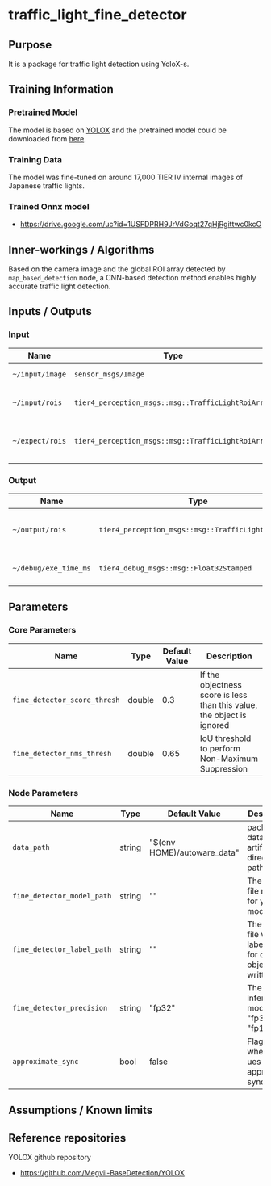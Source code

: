 # traffic_light_fine_detector

## Purpose

It is a package for traffic light detection using YoloX-s.

## Training Information

### Pretrained Model

The model is based on [YOLOX](https://github.com/Megvii-BaseDetection/YOLOX) and the pretrained model could be downloaded from [here](https://github.com/Megvii-BaseDetection/YOLOX/releases/download/0.1.1rc0/yolox_s.pth).

### Training Data

The model was fine-tuned on around 17,000 TIER IV internal images of Japanese traffic lights.

### Trained Onnx model

- <https://drive.google.com/uc?id=1USFDPRH9JrVdGoqt27qHjRgittwc0kcO>

## Inner-workings / Algorithms

Based on the camera image and the global ROI array detected by `map_based_detection` node, a CNN-based detection method enables highly accurate traffic light detection.

## Inputs / Outputs

### Input

| Name            | Type                                               | Description                                                         |
| --------------- | -------------------------------------------------- | ------------------------------------------------------------------- |
| `~/input/image` | `sensor_msgs/Image`                                | The full size camera image                                          |
| `~/input/rois`  | `tier4_perception_msgs::msg::TrafficLightRoiArray` | The array of ROIs detected by map_based_detector                    |
| `~/expect/rois` | `tier4_perception_msgs::msg::TrafficLightRoiArray` | The array of ROIs detected by map_based_detector without any offset |

### Output

| Name                  | Type                                               | Description                  |
| --------------------- | -------------------------------------------------- | ---------------------------- |
| `~/output/rois`       | `tier4_perception_msgs::msg::TrafficLightRoiArray` | The detected accurate rois   |
| `~/debug/exe_time_ms` | `tier4_debug_msgs::msg::Float32Stamped`            | The time taken for inference |

## Parameters

### Core Parameters

| Name                         | Type   | Default Value | Description                                                            |
| ---------------------------- | ------ | ------------- | ---------------------------------------------------------------------- |
| `fine_detector_score_thresh` | double | 0.3           | If the objectness score is less than this value, the object is ignored |
| `fine_detector_nms_thresh`   | double | 0.65          | IoU threshold to perform Non-Maximum Suppression                       |

### Node Parameters

| Name                       | Type   | Default Value               | Description                                                        |
| -------------------------- | ------ | --------------------------- | ------------------------------------------------------------------ |
| `data_path`                | string | "$(env HOME)/autoware_data" | packages data and artifacts directory path                         |
| `fine_detector_model_path` | string | ""                          | The onnx file name for yolo model                                  |
| `fine_detector_label_path` | string | ""                          | The label file with label names for detected objects written on it |
| `fine_detector_precision`  | string | "fp32"                      | The inference mode: "fp32", "fp16"                                 |
| `approximate_sync`         | bool   | false                       | Flag for whether to ues approximate sync policy                    |

## Assumptions / Known limits

## Reference repositories

YOLOX github repository

- <https://github.com/Megvii-BaseDetection/YOLOX>
